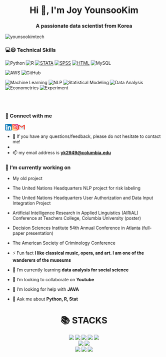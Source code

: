 

<h1 align="center">Hi 👋, I'm Joy YounsooKim</h1>
<h3 align="center">A passionate data scientist from Korea</h3>

<p align="left"> <img src="https://komarev.com/ghpvc/?username=younsookimtech&label=Profile%20views&color=0e75b6&style=flat" alt="younsookimtech" /> </p>

### 💻😄 Technical Skills
![Python](https://img.shields.io/badge/Python-3776AB?style=for-the-badge&logo=python&logoColor=white) 
![R](https://img.shields.io/badge/R-276DC3?style=for-the-badge&logo=R&logoColor=white) 
[![STATA](https://img.shields.io/badge/STATA-4B8BBE?style=for-the-badge)](https://www.stata.com/) 
[![SPSS](https://img.shields.io/badge/SPSS-FF7F00?style=for-the-badge)](https://www.ibm.com/analytics/spss-statistics-software)
[![HTML](https://img.shields.io/badge/HTML5-E34F26?style=for-the-badge&logo=html5&logoColor=white)](https://developer.mozilla.org/en-US/docs/Web/HTML)
![MySQL](https://img.shields.io/badge/MySQL-4479A1?style=for-the-badge&logo=mysql&logoColor=white)

![AWS](https://img.shields.io/badge/AWS-232F3E?style=for-the-badge&logo=amazonaws&logoColor=white)
![GitHub](https://img.shields.io/badge/GitHub-181717?style=for-the-badge&logo=github&logoColor=white)

![Machine Learning](https://img.shields.io/badge/Machine%20Learning-FF6F61?style=for-the-badge)
![NLP](https://img.shields.io/badge/Natural%20Language%20Processing-4B8BBE?style=for-the-badge)
![Statistical Modeling](https://img.shields.io/badge/Statistical%20Modeling-FFD700?style=for-the-badge)
![Data Analysis](https://img.shields.io/badge/Data%20Analysis-32CD32?style=for-the-badge)
![Econometrics](https://img.shields.io/badge/Econometrics-2E8B57?style=for-the-badge)
![Experiment](https://img.shields.io/badge/Experiment-9370DB?style=for-the-badge)


<br><br>


### 🤝 Connect with me
<a target="_blank" rel="noopener noreferrer" href="https://www.linkedin.com/in/youn-soo-kim-7324b6235/">
  <img align="left" src="https://github.com/YounSooKimTech/YounSooKimTech/blob/main/icons/linkedin.png" alt="icon | LinkedIn" width="21px"/>
</a>

<a target="_blank" rel="noopener noreferrer" href="https://www.instagram.com/mariayskusa/">
  <img align="left" src="https://github.com/YounSooKimTech/YounSooKimTech/blob/main/icons/instagram.png" alt="icon | Instagram" width="21px"/>
</a>

<a target="_blank" rel="noopener noreferrer" href="mailto:yk2949@columbia.edu">
  <img align="left" src="https://github.com/YounSooKimTech/YounSooKimTech/blob/main/icons/gmail.png" alt="icon | Gmail" width="21px"/>
</a>



</br>

- 💬 If you have any questions/feedback, please do not hesitate to contact me!
- 
- 📫 my email address is **yk2949@columbia.edu**


### 🔭 I’m currently working on 
- My old project
- The United Nations Headquarters NLP project for risk labeling
- The United Nations Headquarters User Authorization and Data Input Integration Project
- Artificial Intelligence Research in Applied Linguistics (AIRiAL) Conference at Teachers College, Columbia University (poster)
- Decision Sciences Institute 54th Annual Conference in Atlanta (full-paper presentation)
- The American Society of Criminology Conference




- ⚡ Fun fact **I like classical music, opera, and art. I am one of the wanderers of the museums**

- 🌱 I’m currently learning **data analysis for social science**

- 👯 I’m looking to collaborate on **Youtube**

- 🤝 I’m looking for help with **JAVA**

- 💬 Ask me about **Python, R, Stat**


<div align=center><h1>📚 STACKS</h1></div>

<div align=center>

  <img src="https://img.shields.io/badge/R-276DC3?style=for-the-badge&logo=R&logoColor=white"> 
  <img src="https://img.shields.io/badge/python-3776AB?style=for-the-badge&logo=python&logoColor=white"> 
  <img src="https://img.shields.io/badge/STATA-4B8BBE?style=for-the-badge">
  <img src="https://img.shields.io/badge/java-007396?style=for-the-badge&logo=java&logoColor=white"> 
  <img src="https://img.shields.io/badge/SPSS-FF7F00?style=for-the-badge&logo=IBM&logoColor=white">
  <br>
  
  <img src="https://img.shields.io/badge/html5-E34F26?style=for-the-badge&logo=html5&logoColor=white"> 
  <img src="https://img.shields.io/badge/mysql-4479A1?style=for-the-badge&logo=mysql&logoColor=white"> 
  <br>
  
  <img src="https://img.shields.io/badge/amazonaws-232F3E?style=for-the-badge&logo=amazonaws&logoColor=white"> 
  <img src="https://img.shields.io/badge/github-181717?style=for-the-badge&logo=github&logoColor=white">
  <img src="https://img.shields.io/badge/git-F05032?style=for-the-badge&logo=git&logoColor=white">
  

</div>

